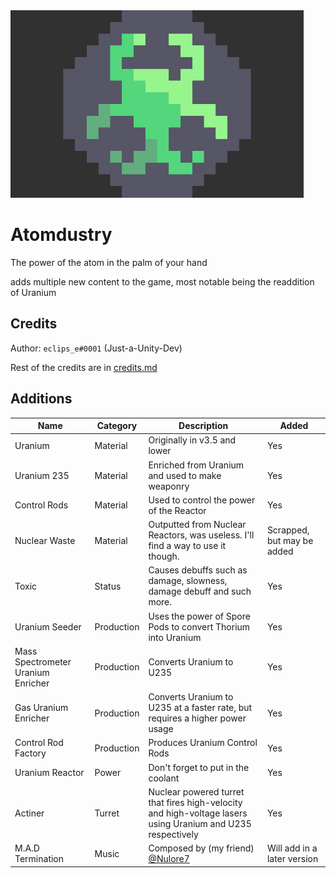<img src="banner.png" alt="banner" height="300"/>

# Atomdustry

The power of the atom in the palm of your hand

adds multiple new content to the game, most notable being the readdition of Uranium

## Credits

Author: `eclips_e#0001` (Just-a-Unity-Dev)

Rest of the credits are in [credits.md](credits.md)

## Additions

|Name|Category|Description|Added|
|------|----------|-------------|-------|
|Uranium|Material|Originally in v3.5 and lower|Yes|
|Uranium 235|Material|Enriched from Uranium and used to make weaponry|Yes|
|Control Rods|Material|Used to control the power of the Reactor|Yes|
|Nuclear Waste|Material|Outputted from Nuclear Reactors, was useless. I'll find a way to use it though.|Scrapped, but may be added|
|Toxic|Status|Causes debuffs such as damage, slowness, damage debuff and such more.|Yes|
|Uranium Seeder|Production|Uses the power of Spore Pods to convert Thorium into Uranium|Yes|
|Mass Spectrometer Uranium Enricher|Production|Converts Uranium to U235|Yes|
|Gas Uranium Enricher|Production|Converts Uranium to U235 at a faster rate, but requires a higher power usage|Yes|
|Control Rod Factory|Production|Produces Uranium Control Rods|Yes|
|Uranium Reactor|Power|Don't forget to put in the coolant|Yes|
|Actiner|Turret|Nuclear powered turret that fires high-velocity and high-voltage lasers using Uranium and U235 respectively|Yes|
|M.A.D Termination|Music|Composed by (my friend) [@Nulore7](https://twitter.com/nulore7)|Will add in a later version|
